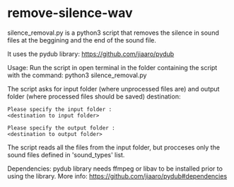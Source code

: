 # remove-silence-wav
silence_removal.py is a python3 script that removes the silence in sound files at the beggining and the end of the sound file.

It uses the pydub library:
	https://github.com/jiaaro/pydub

Usage:
Run the script in open terminal in the folder containing the script with the command:
	python3 silence_removal.py

The script asks for input folder (where unprocessed files are) and output folder (where processed files should be saved) destination:

	Please specify the input folder :
	<destination to input folder>

	Please specify the output folder :
	<destination to output folder>

The script reads all the files from the input folder, but procceses only the sound files defined in 'sound_types' list.

Dependencies:
pydub library needs ffmpeg or libav to be installed prior to using the library.
More info:	https://github.com/jiaaro/pydub#dependencies
